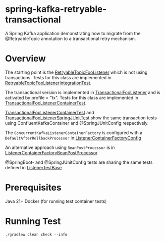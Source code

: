 # spring-kafka-retryable-transactional
A Spring Kafka application demonstrating how to migrate from the @RetryableTopic 
annotation to a transactional retry mechanism.

# Overview
The starting point is the
[RetryableTopicFooListener](src/main/kotlin/no/roar/kafka/retry/listener/RetryableTopicFooListener.kt)
which is not using transactions. 
Tests for this class are implemented in
[RetryableTopicFooListenerIntegrationTest](src/test/kotlin/no/roar/kafka/retry/listener/RetryableTopicFooListenerIntegrationTest.kt).

The transactional version is implemented in 
[TransactionalFooListener](src/main/kotlin/no/roar/kafka/retry/listener/TransactionalFooListener.kt) and is activated by
profile = "tx". Tests for this class are implemented in
[TransactionalFooListenerContainerTest](src/test/kotlin/no/roar/kafka/retry/listener/TransactionalFooListenerIntegrationTest.kt).

[TransactionalFooListenerContainerTest](src/test/kotlin/no/roar/kafka/retry/listener/TransactionalFooListenerContainerTest.kt)
and
[TransactionalFooListenerSpringJUnitTest](src/test/kotlin/no/roar/kafka/retry/listener/TransactionalFooListenerSpringJUnitTest.kt)
show the same transaction tests using ConfluentKafkaContainer and @SpringJUnitConfig respectively.

The `ConcurrentKafkaListenerContainerFactory` is configured with a `DefaultAfterRollbackProcessor` in 
[ListenerContainerFactoryConfig](src/main/kotlin/no/roar/kafka/retry/config/ListenerContainerFactoryConfig.kt)

An alternative approach using `BeanPostProcessor` is in 
[ListenerContainerFactoryBeanPostProcessor](src/main/kotlin/no/roar/kafka/retry/config/ListenerContainerFactoryBeanPostProcessor.kt).

@SpringBoot- and @SpringJUnitConfig tests are sharing the same tests defined in
[ListenerTestBase](src/test/kotlin/no/roar/kafka/retry/listener/ListenerTestBase.kt)

# Prerequisites
Java 21+
Docker (for running test container tests)

# Running Test
```shell
./gradlew clean check --info
```
